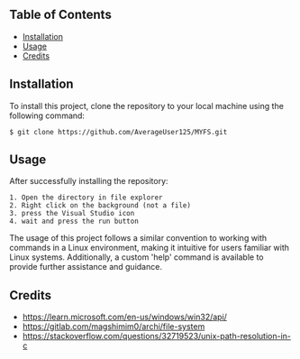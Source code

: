 ## Table of Contents

- [Installation](#installation)
- [Usage](#usage)
- [Credits](#credits)


## Installation

To install this project, clone the repository to your local machine using the following command:

```console
$ git clone https://github.com/AverageUser125/MYFS.git
```


## Usage
After successfully installing the repository:
```console
1. Open the directory in file explorer
2. Right click on the background (not a file)
3. press the Visual Studio icon
4. wait and press the run button
```

The usage of this project follows a similar convention to working with commands in a Linux environment, making it intuitive for users familiar with Linux systems. 
Additionally, a custom 'help' command is available to provide further assistance and guidance.

## Credits
- https://learn.microsoft.com/en-us/windows/win32/api/
- https://gitlab.com/magshimim0/archi/file-system
- https://stackoverflow.com/questions/32719523/unix-path-resolution-in-c